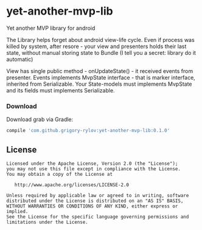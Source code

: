 # yet-another-mvp-lib
Yet another MVP library for android

The Library helps forget about android view-life cycle.
Even if process was killed by system, after resore - your view and presenters holds their last state,
without manual storing state to Bundle (I tell you a secret: library do it automatic)

View has single public method - onUpdateState() - it received events from presenter.
Events implements MvpState interface - that is marker interface, inherited from Serializable.
Your State-models must implements MvpState and its fields must implements Serializable.

### Download

Download grab via Gradle:
```groovy
compile 'com.github.grigory-rylov:yet-another-mvp-lib:0.1.0'
```

License
-------

    Licensed under the Apache License, Version 2.0 (the "License");
    you may not use this file except in compliance with the License.
    You may obtain a copy of the License at

       http://www.apache.org/licenses/LICENSE-2.0

    Unless required by applicable law or agreed to in writing, software
    distributed under the License is distributed on an "AS IS" BASIS,
    WITHOUT WARRANTIES OR CONDITIONS OF ANY KIND, either express or implied.
    See the License for the specific language governing permissions and
    limitations under the License.
